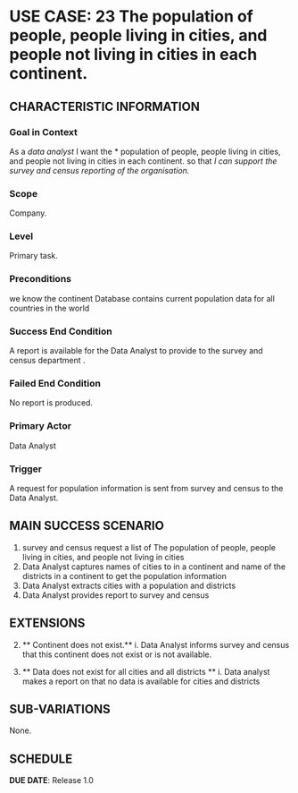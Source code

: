 # USE CASE: 23 The population of people, people living in cities, and people not living in cities in each continent.

## CHARACTERISTIC INFORMATION

### Goal in Context

As a *data analyst* I want the *  population of people, people living in cities, and people not living in cities in each continent. so that *I can support the survey and census reporting of the organisation.*

### Scope

Company.

### Level

Primary task.

### Preconditions

we know the continent  Database contains current population data for all countries in the world

### Success End Condition

A report is available for the Data Analyst to provide to the survey and census department  .

### Failed End Condition

No report is produced.

### Primary Actor

Data Analyst

### Trigger

A request for population information is sent from survey and census to the Data Analyst.

## MAIN SUCCESS SCENARIO

1. survey and census request a list of The population of people, people living in cities, and people not living in cities
2. Data Analyst captures names of cities to in a continent and name of the districts in a continent  to get the population information
3. Data Analyst  extracts cities  with a population  and districts
4. Data Analyst provides report to survey and census
 
## EXTENSIONS
2. ** Continent does not  exist.**
   i. Data Analyst informs survey and census that this continent does  not exist or is not available.

3. ** Data does not exist for all  cities and all districts **
   i. Data analyst makes a report on that no data is available for cities and districts


## SUB-VARIATIONS

None.

## SCHEDULE

**DUE DATE**: Release 1.0
